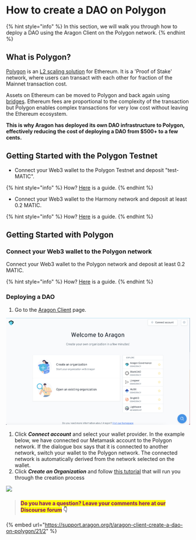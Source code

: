 # How to create a DAO on Polygon

{% hint style="info" %}
In this section, we will walk you through how to deploy a DAO using the Aragon Client on the Polygon network.&#x20;
{% endhint %}

## What is Polygon?

[Polygon](https://polygon.technology) is an [L2 scaling solution](https://ethereum.org/en/developers/docs/scaling/layer-2-rollups/) for Ethereum. It is a 'Proof of Stake' network, where users can transact with each other for fraction of the Mainnet transaction cost.&#x20;

Assets on Ethereum can be moved to Polygon and back again using [bridges](https://support.opensea.io/hc/en-us/articles/1500012881642-How-do-I-transfer-ETH-from-Ethereum-to-Polygon-). Ethereum fees are proportional to the complexity of the transaction but Polygon enables complex transactions for very low cost without leaving the Ethereum ecosystem.&#x20;

**This is why Aragon has deployed its own DAO infrastructure to Polygon, effectively reducing the cost of deploying a DAO from $500+ to a few cents.**

## Getting Started with the Polygon Testnet

* Connect your Web3 wallet to the Polygon Testnet and deposit "test-MATIC".

{% hint style="info" %}
How? [Here](../set-up-metamask/getting-started-with-mumbai-testnet.md) is a guide.&#x20;
{% endhint %}

* Connect your Web3 wallet to the Harmony network and deposit at least 0.2 MATIC.

{% hint style="info" %}
How? [Here](../set-up-metamask/getting-started-with-harmony.md) is a guide.&#x20;
{% endhint %}

## Getting Started with Polygon

### **Connect your Web3 wallet to the Polygon network**

Connect your Web3 wallet to the Polygon network and deposit at least 0.2 MATIC.&#x20;

{% hint style="info" %}
How? [Here](../set-up-metamask/getting-started-with-polygon.md) is a guide.&#x20;
{% endhint %}

### Deploying a DAO

1. Go to the [Aragon Client](https://client.aragon.org/#/) page.

![](<../../../.gitbook/assets/file-WwpvtTSvLt (2).png>)

1. Click _**Connect account**_ and select your wallet provider. In the example below, we have connected our Metamask account to the Polygon network. If the dialogue box says that it is connected to another network, switch your wallet to the Polygon network. The connected network is automatically derived from the network selected on the wallet.
2. Click _**Create an Organization**_ and follow [this tutorial](how-to-create-a-dao-using-aragon-client/) that will run you through the creation process

![](https://d33v4339jhl8k0.cloudfront.net/docs/assets/5c98a4fe0428633d2cf3fcf7/images/6139f3ebd3b029285070f569/file-MSqrvMAds0.png)

> #### <mark style="color:purple;">Do you have a question? Leave your comments here at our Discourse forum</mark> 👇

{% embed url="https://support.aragon.org/t/aragon-client-create-a-dao-on-polygon/21/2" %}
